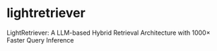 # lightretriever
LightRetriever: A LLM-based Hybrid Retrieval Architecture with 1000× Faster Query Inference

